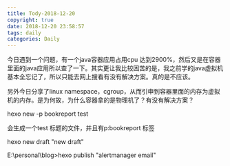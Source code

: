 ```yaml
---
title: Tody-2018-12-20
copyright: true
date: 2018-12-20 23:58:57
tags: daily
categories: Daily
---
```


今日遇到一个问题，有一个java容器应用占用cpu 达到2900%，然后又是在容器里面的java应用所以查了一下。其实更让我比较困苦的是，我之前学的java虚拟机基本全忘记了，所以只能去网上搜看有没有解决方案。真的是不应该。

另外今日分享了linux namespace，cgroup，从而引申到容器里面的内存为虚拟机的内存。是为何故，为什么容器拿的是物理机了？有没有解决方案？


hexo new -p bookreport test

会生成一个test  标题的文件，并且有p:bookreport 标签

hexo new draft "new draft"


E:\personal\blog>hexo publish "alertmanager email"